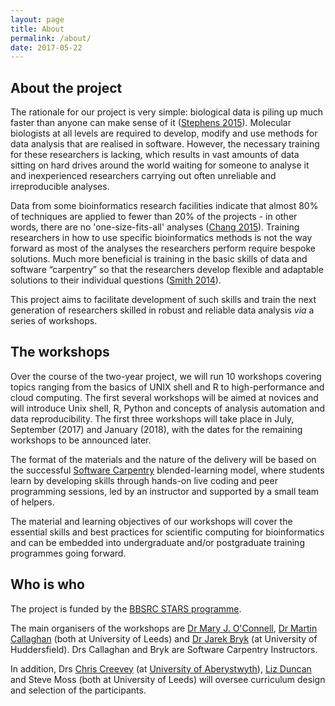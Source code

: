 ```yaml
---
layout: page
title: About
permalink: /about/
date: 2017-05-22
---
```


## About the project

The rationale for our project is very simple: biological data is piling up much faster than anyone can make sense of it ([Stephens 2015](http://journals.plos.org/plosbiology/article?id=10.1371/journal.pbio.1002195)). Molecular biologists at all levels are required to develop, modify and use methods for data analysis that are realised in software. However, the necessary training for these researchers is lacking, which results in vast amounts of data sitting on hard drives around the world waiting for someone to analyse it and inexperienced researchers carrying out often unreliable and irreproducible analyses.

Data from some bioinformatics research facilities indicate that almost 80% of techniques are applied to fewer than 20% of the projects - in other words, there are no 'one-size-fits-all' analyses ([Chang 2015](https://www.nature.com/news/core-services-reward-bioinformaticians-1.17251)). Training researchers in how to use specific bioinformatics methods is not the way forward as most of the analyses the researchers perform require bespoke solutions. Much more beneficial is training in the basic skills of data and software “carpentry” so that the researchers develop flexible and adaptable solutions to their individual questions ([Smith 2014](http://www.frontlinegenomics.com/opinion/147/strength-numbers-finding-developing-bioinformaticians/)).

This project aims to facilitate development of such skills and train the next generation of researchers skilled in robust and reliable data analysis _via_ a series of workshops.

## The workshops

Over the course of the two-year project, we will run 10 workshops covering topics ranging from the basics of UNIX shell and R to high-performance and cloud computing. The first several workshops will be aimed at novices and will introduce Unix shell, R, Python and concepts of analysis automation and data reproducibility. The first three workshops will take place in July, September (2017) and January (2018), with the dates for the remaining workshops to be announced later.

The format of the materials and the nature of the delivery will be based on the successful [Software Carpentry](http://software-carpentry.org/) blended-learning model, where students learn by developing skills through hands-on live coding and peer programming sessions, led by an instructor and supported by a small team of helpers.

The material and learning objectives of our workshops will cover the essential skills and best practices for scientific computing for bioinformatics and can be embedded into undergraduate and/or postgraduate  training programmes going forward.

## Who is who

The project is funded by the [BBSRC STARS programme](http://www.bbsrc.ac.uk/funding/filter/stars/).

The main organisers of the workshops are [Dr Mary J. O'Connell](http://mol-evol.org), [Dr Martin Callaghan](https://uk.linkedin.com/in/martin-callaghan-2223a094) (both at University of Leeds) and [Dr Jarek Bryk](http://bryklab.net) (at  University of Huddersfield). Drs Callaghan and Bryk are Software Carpentry Instructors.

In addition, Drs [Chris Creevey](http://www.creeveylab.org) (at [University of Aberystwyth](https://www.aber.ac.uk/en/)), [Liz Duncan](http://duncanlab.weebly.com) and Steve Moss (both at University of Leeds) will oversee curriculum design and selection of the participants.
